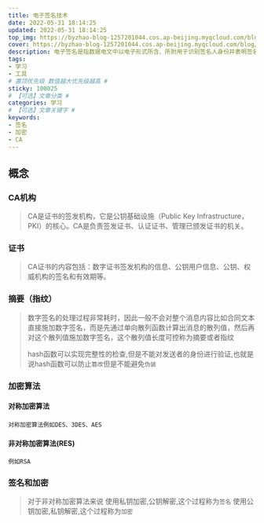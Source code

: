 ```yaml
---
title: 电子签名技术
date: 2022-05-31 18:14:25
updated: 2022-05-31 18:14:25
top_img: https://byzhao-blog-1257201044.cos.ap-beijing.myqcloud.com/blog/2022531-qm159ol8gfd6c2f349c3586c55bf34132e51fb0ac2.jpeg
cover: https://byzhao-blog-1257201044.cos.ap-beijing.myqcloud.com/blog/2022531-qm159ol8gfd6c2f349c3586c55bf34132e51fb0ac2.jpeg
description: 电子签名是指数据电文中以电子形式所含、所附用于识别签名人身份并表明签名人认可其中内容的数据。通俗点说，电子签名就是通过密码技术对电子文档的电子形式的签名，并非是书面签名的数字图像化，它类似于手写签名或印章，也可以说它就是电子印章。
tags:
- 学习
- 工具
# 置顶优先级 数值越大优先级越高 #
sticky: 100025
# 【可选】文章分类 #
categories: 学习
# 【可选】文章关键字 #
keywords:
- 签名
- 加密
- CA
---
```


## 概念

### CA机构
> CA是证书的签发机构，它是公钥基础设施（Public Key Infrastructure，PKI）的核心。CA是负责签发证书、认证证书、管理已颁发证书的机关。

### 证书
> CA证书的内容包括：数字证书签发机构的信息、公钥用户信息、公钥、权威机构的签名和有效期等。

### 摘要（指纹）
> 数字签名的处理过程非常耗时，因此一般不会对整个消息内容比如合同文本直接施加数字签名，而是先通过单向散列函数计算出消息的散列值，然后再对这个散列值施加数字签名，这个散列值长度可控称为摘要或者指纹
>
> hash函数可以实现完整性的检查,但是不能对发送者的身份进行验证,也就是说hash函数可以防止`篡改`但是不能避免`伪装`

### 加密算法
#### 对称加密算法
    对称加密算法例如DES、3DES、AES

#### 非对称加密算法(RES)
    例如RSA

### 签名和加密
> 对于非对称加密算法来说
> 使用私钥加密,公钥解密,这个过程称为`签名`
> 使用公钥加密,私钥解密,这个过程称为`加密`



